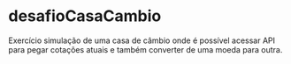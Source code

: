 # desafioCasaCambio
Exercício simulação de uma casa de câmbio onde é possível acessar API para pegar cotações atuais e também converter de uma moeda para outra.
